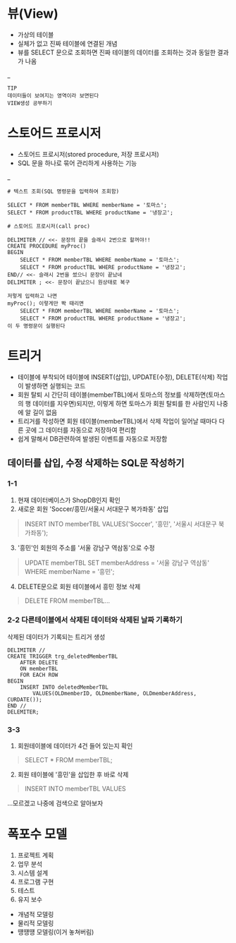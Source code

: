 # 뷰(View)

+ 가상의 테이블
+ 실체가 없고 진짜 테이블에 연결된 개념
+ 뷰를 SELECT 문으로 조회하면 진짜 테이블의 데이터를 조회하는 것과 동일한 결과가 나옴

_

    TIP
    데이터들이 보여지는 영역이라 보면된다
    VIEW생성 공부하기

# 스토어드 프로시저

+ 스토어드 프로시저(stored procedure, 저장 프로시저)
+ SQL 문을 하나로 묶어 관리하게 사용하는 기능

_

    # 텍스트 조회(SQL 명령문을 입력하여 조회함)

    SELECT * FROM memberTBL WHERE memberName = '토마스';
    SELECT * FROM productTBL WHERE productName = '냉장고';

    # 스토어드 프로시저(call proc)

    DELIMITER // <<- 문장의 끝을 슬래시 2번으로 할꺼야!!
    CREATE PROCEDURE myProc()
    BEGIN
        SELECT * FROM memberTBL WHERE memberName = '토마스';
        SELECT * FROM productTBL WHERE productName = '냉장고';
    END// <<- 슬래시 2번을 썼으니 문장이 끝났네
    DELIMITER ; <<- 문장이 끝났으니 원상태로 복구

    저렇게 입력하고 나면
    myProc(); 이렇게만 똭 때리면
        SELECT * FROM memberTBL WHERE memberName = '토마스';
        SELECT * FROM productTBL WHERE productName = '냉장고';
    이 두 명령문이 실행된다

# 트리거

+ 테이블에 부착되어 테이블에 INSERT(삽입), UPDATE(수정), DELETE(삭제) 작업이 발생하면 실행되는 코드
+ 회원 탈퇴 시 간단히 테이블(memberTBL)에서 토마스의 정보를 삭제하면(토마스의 행 데이터를 지우면)되지만, 이렇게 하면 토마스가 회원 탈퇴를 한 사람인지 나중에 알 길이 없음
+ 트리거를 작성하면 회원 테이블(memberTBL)에서 삭제 작업이 일어날 때마다 다른 곳에 그 데이터를 자동으로 저장하여 편리함
+ 쉽게 말해서 DB관련하여 발생된 이벤트를 자동으로 저장함

## 데이터를 삽입, 수정 삭제하는 SQL문 작성하기

### 1-1

1. 현재 데이터베이스가 ShopDB인지 확인
2. 새로운 회원 'Soccer/흥민/서울시 서대문구 복가좌동' 삽입
>INSERT INTO memberTBL VALUES('Soccer', '흥민', '서울시 서대문구 북가좌동');

    
3. '흥민'인 회원의 주소를 '서울 강남구 역삼동'으로 수정
>UPDATE memberTBL SET memberAddress = '서울 강남구 역삼동' WHERE memberName = '흥민';

4. DELETE문으로 회원 테이블에서 흥민 정보 삭제
>DELETE FROM memberTBL...

### 2-2 다른테이블에서 삭제된 데이터와 삭제된 날짜 기록하기

삭제된 데이터가 기록되는 트리거 생성

    DELIMITER //
    CREATE TRIGGER trg_deletedMemberTBL
        AFTER DELETE
        ON memberTBL
        FOR EACH ROW
    BEGIN
        INSERT INTO deletedMemberTBL
            VALUES(OLDmemberID, OLDmemberName, OLDmemberAddress, CURDATE());
    END //
    DELEMITER;

### 3-3

1. 회원테이블에 데이터가 4건 들어 있는지 확인
>SELECT * FROM memberTBL;
2. 회원 테이블에 '흥민'을 삽입한 후 바로 삭제
>INSERT INTO memberTBL VALUES

...모르겠고 나중에 검색으로 알아보자

# 폭포수 모델

1. 프로젝트 계획
2. 업무 분석
3. 시스템 설계
4. 프로그램 구현
5. 테스트
6. 유지 보수

+ 개념적 모델링
+ 물리적 모델링
+ 떙떙떙 모델링(이거 놓쳐버림) 